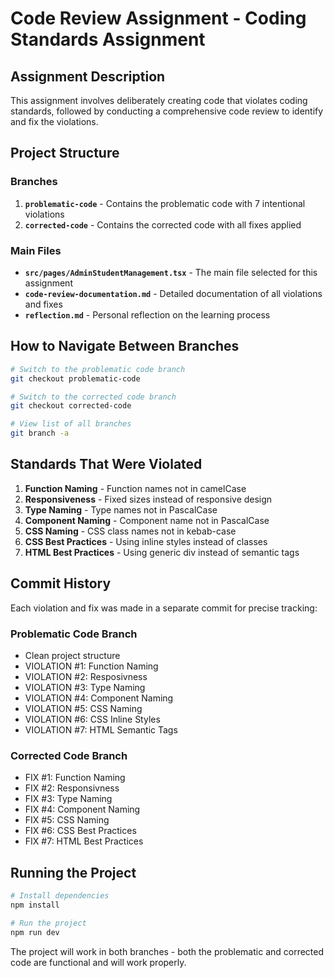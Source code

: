 # Code Review Assignment - Coding Standards Assignment

## Assignment Description

This assignment involves deliberately creating code that violates coding standards, followed by conducting a comprehensive code review to identify and fix the violations.

## Project Structure

### Branches

1. **`problematic-code`** - Contains the problematic code with 7 intentional violations
2. **`corrected-code`** - Contains the corrected code with all fixes applied

### Main Files

- **`src/pages/AdminStudentManagement.tsx`** - The main file selected for this assignment
- **`code-review-documentation.md`** - Detailed documentation of all violations and fixes
- **`reflection.md`** - Personal reflection on the learning process

## How to Navigate Between Branches

```bash
# Switch to the problematic code branch
git checkout problematic-code

# Switch to the corrected code branch
git checkout corrected-code

# View list of all branches
git branch -a
```

## Standards That Were Violated

1. **Function Naming** - Function names not in camelCase
2. **Responsiveness** - Fixed sizes instead of responsive design
3. **Type Naming** - Type names not in PascalCase
4. **Component Naming** - Component name not in PascalCase
5. **CSS Naming** - CSS class names not in kebab-case
6. **CSS Best Practices** - Using inline styles instead of classes
7. **HTML Best Practices** - Using generic div instead of semantic tags

## Commit History

Each violation and fix was made in a separate commit for precise tracking:

### Problematic Code Branch
- Clean project structure
- VIOLATION #1: Function Naming
- VIOLATION #2: Resposivness  
- VIOLATION #3: Type Naming
- VIOLATION #4: Component Naming
- VIOLATION #5: CSS Naming
- VIOLATION #6: CSS Inline Styles
- VIOLATION #7: HTML Semantic Tags

### Corrected Code Branch
- FIX #1: Function Naming
- FIX #2: Responsivness
- FIX #3: Type Naming  
- FIX #4: Component Naming
- FIX #5: CSS Naming
- FIX #6: CSS Best Practices
- FIX #7: HTML Best Practices

## Running the Project

```bash
# Install dependencies
npm install

# Run the project
npm run dev
```

The project will work in both branches - both the problematic and corrected code are functional and will work properly. 
